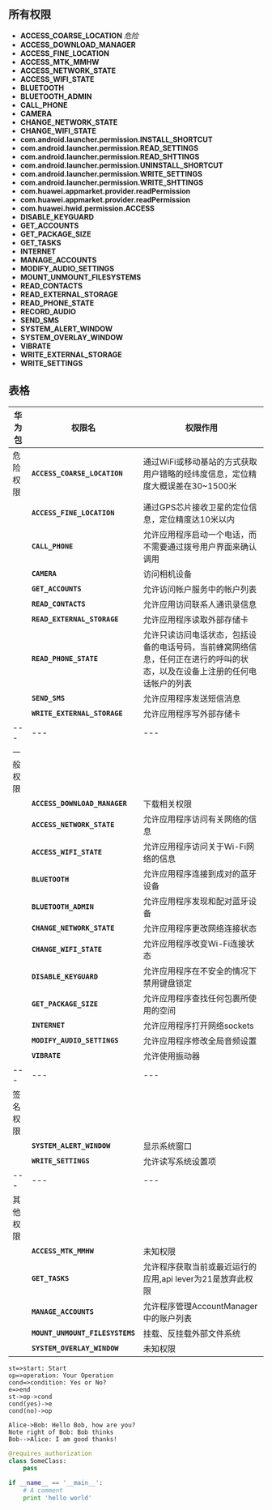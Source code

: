 ## 所有权限
* **ACCESS_COARSE_LOCATION** *危险*
* **ACCESS_DOWNLOAD_MANAGER** 
* **ACCESS_FINE_LOCATION**
* **ACCESS_MTK_MMHW**
* **ACCESS_NETWORK_STATE**
* **ACCESS_WIFI_STATE**
* **BLUETOOTH**
* **BLUETOOTH_ADMIN**
* **CALL_PHONE**
* **CAMERA**
* **CHANGE_NETWORK_STATE**
* **CHANGE_WIFI_STATE**
* **com.android.launcher.permission.INSTALL_SHORTCUT**
* **com.android.launcher.permission.READ_SETTINGS**
* **com.android.launcher.permission.READ_SHTTINGS**
* **com.android.launcher.permission.UNINSTALL_SHORTCUT**
* **com.android.launcher.permission.WRITE_SETTINGS**
* **com.android.launcher.permission.WRITE_SHTTINGS**
* **com.huawei.appmarket.provider.readPermission**
* **com.huawei.appmarket.provider.readPermission**
* **com.huawei.hwid.permission.ACCESS**
* **DISABLE_KEYGUARD**
* **GET_ACCOUNTS**
* **GET_PACKAGE_SIZE**
* **GET_TASKS**
* **INTERNET**
* **MANAGE_ACCOUNTS**
* **MODIFY_AUDIO_SETTINGS**
* **MOUNT_UNMOUNT_FILESYSTEMS**
* **READ_CONTACTS**
* **READ_EXTERNAL_STORAGE**
* **READ_PHONE_STATE**
* **RECORD_AUDIO**
* **SEND_SMS**
* **SYSTEM_ALERT_WINDOW**
* **SYSTEM_OVERLAY_WINDOW**
* **VIBRATE**
* **WRITE_EXTERNAL_STORAGE**
* **WRITE_SETTINGS**


## 表格
| 华为包   | 权限名                          | 权限作用                                                                                                                   |
| -------- | ------------------------------- | -------------------------------------------------------------------------------------------------------------------------- |
| 危险权限 | **`ACCESS_COARSE_LOCATION`**    | 通过WiFi或移动基站的方式获取用户错略的经纬度信息，定位精度大概误差在30~1500米                                              |
|          | **`ACCESS_FINE_LOCATION`**      | 通过GPS芯片接收卫星的定位信息，定位精度达10米以内                                                                          |
|          | **`CALL_PHONE`**                | 允许应用程序启动一个电话，而不需要通过拨号用户界面来确认调用                                                               |
|          | **`CAMERA`**                    | 访问相机设备                                                                                                               |
|          | **`GET_ACCOUNTS`**              | 允许访问帐户服务中的帐户列表                                                                                               |
|          | **`READ_CONTACTS`**             | 允许应用访问联系人通讯录信息                                                                                               |
|          | **`READ_EXTERNAL_STORAGE`**     | 允许应用程序读取外部存储卡                                                                                                 |
|          | **`READ_PHONE_STATE`**          | 允许只读访问电话状态，包括设备的电话号码，当前蜂窝网络信息，任何正在进行的呼叫的状态，以及在设备上注册的任何电话帐户的列表|          | **`RECORD_AUDIO`**              | 允许应用程序录制音频                                                                                                       |
|          | **`SEND_SMS`**                  | 允许应用程序发送短信消息                                                                                                   |
|          | **`WRITE_EXTERNAL_STORAGE`**    | 允许应用程序写外部存储卡                                                                                                   |
| ---      | ---                             | ---                                                                                                                        |
| 一般权限 |                                 |                                                                                                                            |
|          | **`ACCESS_DOWNLOAD_MANAGER`**   | 下载相关权限                                                                                                               |
|          | **`ACCESS_NETWORK_STATE`**      | 允许应用程序访问有关网络的信息                                                                                             |
|          | **`ACCESS_WIFI_STATE`**         | 允许应用程序访问关于Wi-Fi网络的信息                                                                                        |
|          | **`BLUETOOTH`**                 | 允许应用程序连接到成对的蓝牙设备                                                                                           |
|          | **`BLUETOOTH_ADMIN`**           | 允许应用程序发现和配对蓝牙设备                                                                                             |
|          | **`CHANGE_NETWORK_STATE`**      | 允许应用程序更改网络连接状态                                                                                               |
|          | **`CHANGE_WIFI_STATE`**         | 允许应用程序改变Wi-Fi连接状态                                                                                              |
|          | **`DISABLE_KEYGUARD`**          | 允许应用程序在不安全的情况下禁用键盘锁定                                                                                   |
|          | **`GET_PACKAGE_SIZE`**          | 允许应用程序查找任何包裹所使用的空间                                                                                       |
|          | **`INTERNET`**                  | 允许应用程序打开网络sockets                                                                                                |
|          | **`MODIFY_AUDIO_SETTINGS`**     | 允许应用程序修改全局音频设置                                                                                               |
|          | **`VIBRATE`**                   | 允许使用振动器                                                                                                             |
| ---      | ---                             | ---                                                                                                                        |
| 签名权限 |                                 |                                                                                                                            |
|          | **`SYSTEM_ALERT_WINDOW`**       | 显示系统窗口                                                                                                               |
|          | **`WRITE_SETTINGS`**            | 允许读写系统设置项                                                                                                         |
| ---      | ---                             | ---                                                                                                                        |
| 其他权限 |                                 |                                                                                                                            |
|          | **`ACCESS_MTK_MMHW`**           | 未知权限                                                                                                                   |
|          | **`GET_TASKS`**                 | 允许程序获取当前或最近运行的应用,api lever为21是放弃此权限                                                                 |
|          | **`MANAGE_ACCOUNTS`**           | 允许程序管理AccountManager中的账户列表                                                                                     |
|          | **`MOUNT_UNMOUNT_FILESYSTEMS`** | 挂载、反挂载外部文件系统                                                                                                   |
|          | **`SYSTEM_OVERLAY_WINDOW`**     | 未知权限                                                                                                                   |

```flow
st=>start: Start
op=>operation: Your Operation
cond=>condition: Yes or No?
e=>end
st->op->cond
cond(yes)->e
cond(no)->op
```
```seq
Alice->Bob: Hello Bob, how are you?
Note right of Bob: Bob thinks
Bob-->Alice: I am good thanks!
```

```python
@requires_authorization
class SomeClass:
    pass

if __name__ == '__main__':
    # A comment
    print 'hello world'
```
